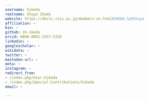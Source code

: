 ```yaml
---
username: Sikeda
realname: Shuya Ikeda
website: https://dbcls.rois.ac.jp/members-en.html#IKEDA,%20Shuya
affiliation: ~
bio: ~
github: sh-ikeda
orcid: 0000-0002-1357-5159
linkedin: ~
googlescholar: ~
wikidata: ~
twitter: ~
mastodon-url: ~
meta: ~
instagram: ~
redirect_from:
- /index.php/User:Sikeda
- /index.php/Special:Contributions/Sikeda
email: ~

---
```

